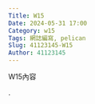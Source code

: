 ```yaml
---
Title: W15
Date: 2024-05-31 17:00
Category: w15
Tags: 網誌編寫, pelican
Slug: 41123145-W15
Author: 41123145
---
```


W15內容

<!-- PELICAN_END_SUMMARY -->

.
